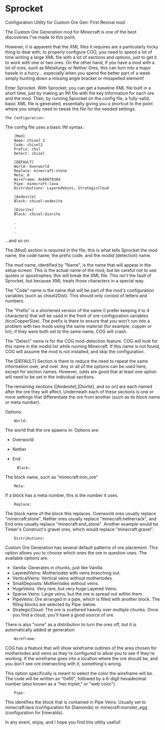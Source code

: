 # Sprocket
Configuration Utility for Custom Ore Gen: First Revival mod

The Custom Ore Generation mod for Minecraft is one of the best
discoveries I've made to this point.

However, it is apparent that the XML files it requires are a
particularly tricky thing to deal with; to properly configure COG, you
need to spend a lot of time writing a large XML file with a lot of
sections and options, just to get it to work with one or two ores.  On
the other hand, if you have a mod with a lot of ores, such as
Metallurgy or Nether Ores, this can turn into a major hassle in a
hurry... especially when you spend the better part of a week simply
hunting down a missing angle bracket or misspelled element!

Enter Sprocket.  With Sprocket, you can get a baseline XML file built
in a short time, just by making an INI file with the key information
for each ore and the mod.  Then, by running Sprocket on the config
file, a fully-valid, basic XML file is generated, essentially giving
you a shortcut to the point where you simply need to tweak the file
for the needed settings.

    The Configuration:
    
The config file uses a basic INI syntax:

        [Mod]
        Name: Chisel 2
        Code: chisel2
        Prefix: chsl
        Detect: chisel

        [DEFAULT]
        World: Overworld
        Replace: minecraft:stone
        Meta: 0
        Wireframe: 0x6087930d
        Pipe: minecraft:lava
        Distributions: LayeredVeins, StrategicCloud
        
        [Andesite]
        Block: chisel:andesite
        
        [Diorite]
        Block: chisel:diorite
        
        .
        .
        .
        
        
...and so on.

The [Mod] section is required in the file; this is what tells Sprocket
the mod name, the code name, the prefix code, and the modid (detection)
name.

The mod name, identified by "Name", is the name that will appear in the
setup screen.  This is the actual name of the mod, but be careful not
to use quotes or apostrophes; this will break the XML file.  This isn't
the fault of Sprocket, but because XML treats those characters in a
special way.

The "Code" name is the name that will be part of the mod's configuration
variables (such as chisel2Dist).  This should only consist of letters
and numbers.

The "Prefix" is a shortened version of the name (I prefer keeping it to
4 characters) that will be used in the front of ore-configuration
variables (ticoCopperSize).  The prefix is there to ensure that
you won't run into a problem with two mods using the same material (for
example, copper or tin); if they were both set to the same name, COG
will crash.

The "Detect" name is for the COG mod-detection feature.  COG will look
for this name in the modid list while running Minecraft.  If this name
is not found, COG will assume the mod is not installed, and skip the 
configuration.

The [DEFAULT] Section is there to reduce the need to repeat the same
information over, and over.  Any or all of the options can be used here,
except for section names.  However, odds are good that at least one
option will need to be set in the individual sections.

The remaining sections ([Andesite],[Diorite], and so on) are each named
after the ore they will affect.  Underneath each of these sections is
one or more settings that differentiate the ore from another (such as
its block name or meta number).

Options:
    
        World:

The world that the ore spawns in.  Options are:

* Overworld
* Nether
* End
    
        Block:

The block name, such as "minecraft:iron_ore"

        Meta:

If a block has a meta number, this is the number it uses.

        Replace:

The block name of the block this replaces.  Overworld ores
usually replace "minecraft:stone", Nether ores usually
replace "minecraft:netherrack", and End ores usually replace
"minecraft:end_stone".  Another example would be Tinker's
Construct's gravel ores, which would replace 
"minecraft:gravel".

        Distributions:

Custom Ore Generation has several default patterns of
ore placement.  This option allows you to choose which
ones the ore in question uses.  The available options
are:

* Vanilla: Generates in chunks, just like Vanilla.
* LayeredVeins: Motherlodes with veins branching out.
* VerticalVeins: Vertical veins without motherlodes.
* SmallDeposits: Motherlodes without veins.
* HugeVeins: Very rare, but very huge Layered Veins.
* Sparse Veins: Large veins, but the ore is spread out within them.
* PipeVeins: Ore arranged in a pipe, which is filled with another block.
             The filling blocks are selected by Pipe: below.
* StrategicCloud: The ore is scattered heavily over multiple chunks.
                  Once you find a cloud, you'll have a good source of
                  ore.

There is also "none" as a distribution to turn the ores off, but it is
automatically added at generation.

        Wireframe:

COG has a feature that will show wireframe outlines of the area chosen
for motherlodes and veins as they're configured to allow you to see if
they're working.  If the wireframe goes into a location where the ore
should be, and you don't see ore intersecting with it, something's
wrong.

This option specifically is meant to select the color the wireframe will
be.  The code will be written as "0x60", followed by a 6-digit 
hexadecimal number (also known as a "hex triplet," or "web color").

        Pipe:
        
This identifies the block that is contained in Pipe Veins.  Usually
set to minecraft:lava (configuration for Diamonds) or 
minecraft:monster_egg (configuration for Emeralds).


In any event, enjoy, and I hope you find this utility useful!
